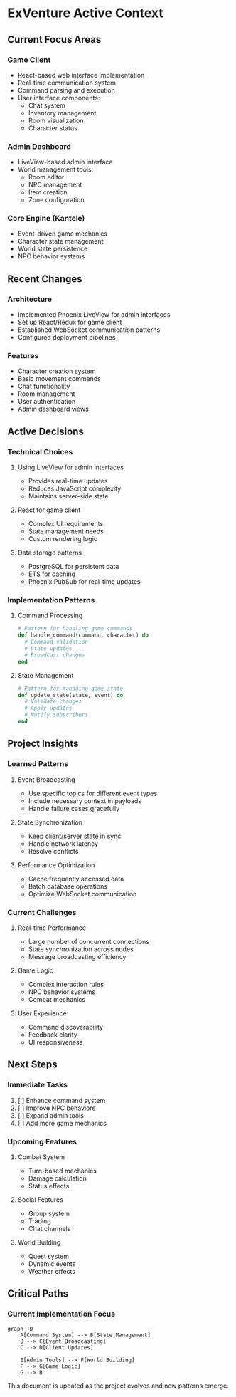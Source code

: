 # ExVenture Active Context

## Current Focus Areas

### Game Client
- React-based web interface implementation
- Real-time communication system
- Command parsing and execution
- User interface components:
  - Chat system
  - Inventory management
  - Room visualization
  - Character status

### Admin Dashboard
- LiveView-based admin interface
- World management tools:
  - Room editor
  - NPC management
  - Item creation
  - Zone configuration

### Core Engine (Kantele)
- Event-driven game mechanics
- Character state management
- World state persistence
- NPC behavior systems

## Recent Changes

### Architecture
- Implemented Phoenix LiveView for admin interfaces
- Set up React/Redux for game client
- Established WebSocket communication patterns
- Configured deployment pipelines

### Features
- Character creation system
- Basic movement commands
- Chat functionality
- Room management
- User authentication
- Admin dashboard views

## Active Decisions

### Technical Choices
1. Using LiveView for admin interfaces
   - Provides real-time updates
   - Reduces JavaScript complexity
   - Maintains server-side state

2. React for game client
   - Complex UI requirements
   - State management needs
   - Custom rendering logic

3. Data storage patterns
   - PostgreSQL for persistent data
   - ETS for caching
   - Phoenix PubSub for real-time updates

### Implementation Patterns
1. Command Processing
   ```elixir
   # Pattern for handling game commands
   def handle_command(command, character) do
     # Command validation
     # State updates
     # Broadcast changes
   end
   ```

2. State Management
   ```elixir
   # Pattern for managing game state
   def update_state(state, event) do
     # Validate changes
     # Apply updates
     # Notify subscribers
   end
   ```

## Project Insights

### Learned Patterns
1. Event Broadcasting
   - Use specific topics for different event types
   - Include necessary context in payloads
   - Handle failure cases gracefully

2. State Synchronization
   - Keep client/server state in sync
   - Handle network latency
   - Resolve conflicts

3. Performance Optimization
   - Cache frequently accessed data
   - Batch database operations
   - Optimize WebSocket communication

### Current Challenges
1. Real-time Performance
   - Large number of concurrent connections
   - State synchronization across nodes
   - Message broadcasting efficiency

2. Game Logic
   - Complex interaction rules
   - NPC behavior systems
   - Combat mechanics

3. User Experience
   - Command discoverability
   - Feedback clarity
   - UI responsiveness

## Next Steps

### Immediate Tasks
1. [ ] Enhance command system
2. [ ] Improve NPC behaviors
3. [ ] Expand admin tools
4. [ ] Add more game mechanics

### Upcoming Features
1. Combat System
   - Turn-based mechanics
   - Damage calculation
   - Status effects

2. Social Features
   - Group system
   - Trading
   - Chat channels

3. World Building
   - Quest system
   - Dynamic events
   - Weather effects

## Critical Paths

### Current Implementation Focus
```mermaid
graph TD
    A[Command System] --> B[State Management]
    B --> C[Event Broadcasting]
    C --> D[Client Updates]
    
    E[Admin Tools] --> F[World Building]
    F --> G[Game Logic]
    G --> B
```

This document is updated as the project evolves and new patterns emerge.
